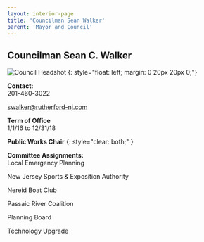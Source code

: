 ```yaml
---
layout: interior-page
title: 'Councilman Sean Walker'
parent: 'Mayor and Council'
---
```


## Councilman Sean C. Walker

![Council Headshot](../sean-walker.png)
{: style="float: left; margin: 0 20px 20px 0;"}

**Contact:**  
201-460-3022

swalker@rutherford-nj.com

**Term of Office**  
1/1/16 to 12/31/18

**Public Works Chair**
{: style="clear: both;" }

**Committee Assignments:**  
Local Emergency Planning

New Jersey Sports & Exposition Authority

Nereid Boat Club

Passaic River Coalition

Planning Board

Technology Upgrade
